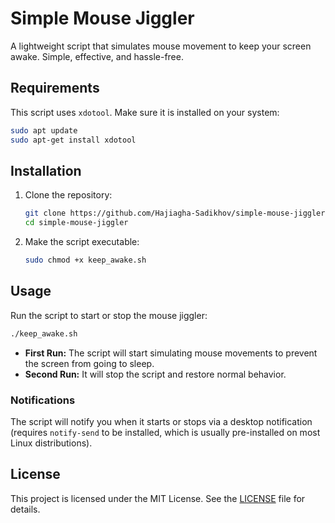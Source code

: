 # Simple Mouse Jiggler

A lightweight script that simulates mouse movement to keep your screen awake. Simple, effective, and hassle-free.

## Requirements

This script uses `xdotool`. Make sure it is installed on your system:
```bash
sudo apt update
sudo apt-get install xdotool
```

## Installation

1. Clone the repository:
    ```bash
    git clone https://github.com/Hajiagha-Sadikhov/simple-mouse-jiggler
    cd simple-mouse-jiggler
    ```

2. Make the script executable:
    ```bash
    sudo chmod +x keep_awake.sh
    ```

## Usage

Run the script to start or stop the mouse jiggler:
```bash
./keep_awake.sh
```

- **First Run:** The script will start simulating mouse movements to prevent the screen from going to sleep.  
- **Second Run:** It will stop the script and restore normal behavior.  

### Notifications

The script will notify you when it starts or stops via a desktop notification (requires `notify-send` to be installed, which is usually pre-installed on most Linux distributions).

## License
This project is licensed under the MIT License. See the [LICENSE](LICENSE) file for details.
